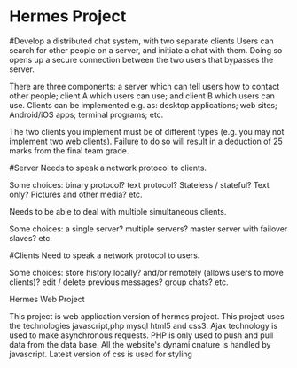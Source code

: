 # Hermes Project

#Develop a distributed chat system, with two separate clients
Users can search for other people on a server, and initiate a chat
with them. Doing so opens up a secure connection between the
two users that bypasses the server.

There are three components: a server which can tell users how
to contact other people; client A which users can use; and client
B which users can use. Clients can be implemented e.g. as:
desktop applications; web sites; Android/iOS apps; terminal
programs; etc.

The two clients you implement must be of different types
(e.g. you may not implement two web clients). Failure to do so
will result in a deduction of 25 marks from the final team grade.

#Server
Needs to speak a network protocol to clients.

Some choices: binary protocol? text protocol? Stateless /
stateful? Text only? Pictures and other media? etc.

Needs to be able to deal with multiple simultaneous clients.

Some choices: a single server? multiple servers? master server
with failover slaves? etc.

#Clients
Need to speak a network protocol to users.

Some choices: store history locally? and/or remotely (allows
users to move clients)? edit / delete previous messages? group
chats? etc.




Hermes Web Project

This project is web application version of hermes project.
This project uses the technologies javascript,php mysql html5 and css3.
Ajax technology is used to make asynchronous requests.
PHP is only used to push and pull data from the data base.
All the website's dynami cnature is handled by javascript.
Latest version of css is used for styling
